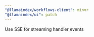```yaml
---
"@llamaindex/workflows-client": minor
"@llamaindex/ui": patch
---
```


Use SSE for streaming handler events
